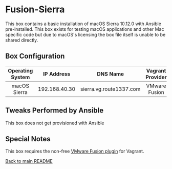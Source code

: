 Fusion-Sierra
=============
This box contains a basic installation of macOS Sierra 10.12.0 with Ansible pre-installed.
This box exists for testing macOS applications and other Mac specific code but due to macOS's licensing the box file itself is unable to be shared directly.

Box Configuration
------------
| Operating System | IP Address    | DNS Name                          | Vagrant Provider | RAM | CPUs |
|:----------------:|:-------------:|:---------------------------------:|:----------------:|:---:|:----:|
| macOS Sierra     | 192.168.40.30 | sierra.vg.route1337.com           | VMware Fusion    | 3GB | 2    |

Tweaks Performed by Ansible
------------
This box does not get provisioned with Ansible

Special Notes
------------
This box requires the non-free [VMware Fusion plugin](https://www.vagrantup.com/vmware/) for Vagrant.

[Back to main README](../README.md)
